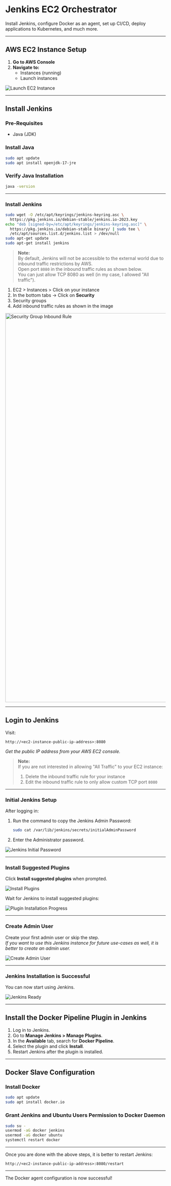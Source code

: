 # Jenkins EC2 Orchestrator

Install Jenkins, configure Docker as an agent, set up CI/CD, deploy applications to Kubernetes, and much more.

---

## AWS EC2 Instance Setup

1. **Go to AWS Console**
2. **Navigate to:**
    - Instances (running)
    - Launch instances

![Launch EC2 Instance](https://github.com/user-attachments/assets/d1928875-62c9-413f-8d38-c9c6b86d189a)

---

## Install Jenkins

### Pre-Requisites

- Java (JDK)

### Install Java

```bash
sudo apt update
sudo apt install openjdk-17-jre
```

### Verify Java Installation

```bash
java -version
```

---

### Install Jenkins

```bash
sudo wget -O /etc/apt/keyrings/jenkins-keyring.asc \
  https://pkg.jenkins.io/debian-stable/jenkins.io-2023.key
echo "deb [signed-by=/etc/apt/keyrings/jenkins-keyring.asc]" \
  https://pkg.jenkins.io/debian-stable binary/ | sudo tee \
  /etc/apt/sources.list.d/jenkins.list > /dev/null
sudo apt-get update
sudo apt-get install jenkins
```

> **Note:**  
> By default, Jenkins will not be accessible to the external world due to inbound traffic restrictions by AWS.  
> Open port `8080` in the inbound traffic rules as shown below.  
> You can just allow TCP 8080 as well (in my case, I allowed "All traffic").

1. EC2 > Instances > Click on your instance
2. In the bottom tabs -> Click on **Security**
3. Security groups
4. Add inbound traffic rules as shown in the image

<img width="1223" alt="Security Group Inbound Rule" src="https://github.com/user-attachments/assets/3d7aea51-e728-466d-92b3-c13c7a19ec27" />

---

## Login to Jenkins

Visit:

```
http://<ec2-instance-public-ip-address>:8080
```
_Get the public IP address from your AWS EC2 console._

> **Note:**  
> If you are not interested in allowing "All Traffic" to your EC2 instance:  
> 1. Delete the inbound traffic rule for your instance  
> 2. Edit the inbound traffic rule to only allow custom TCP port `8080`

---

### Initial Jenkins Setup

After logging in:

1. Run the command to copy the Jenkins Admin Password:

    ```bash
    sudo cat /var/lib/jenkins/secrets/initialAdminPassword
    ```

2. Enter the Administrator password.

![Jenkins Initial Password](https://github.com/user-attachments/assets/48fadf33-12cb-4dae-b8b2-d7d578f4ebe9)

---

### Install Suggested Plugins

Click **Install suggested plugins** when prompted.

![Install Plugins](https://github.com/user-attachments/assets/0f441891-6a17-488f-998d-099008dca3dd)

Wait for Jenkins to install suggested plugins:

![Plugin Installation Progress](https://github.com/user-attachments/assets/6ccf1d49-7cb8-49cb-b1f2-8fb0af953f97)

---

### Create Admin User

Create your first admin user or skip the step.  
_If you want to use this Jenkins instance for future use-cases as well, it is better to create an admin user._

![Create Admin User](https://github.com/user-attachments/assets/75a0f0fe-ea41-4a3c-8eac-abc84966766a)

---

### Jenkins Installation is Successful

You can now start using Jenkins.

![Jenkins Ready](https://github.com/user-attachments/assets/7d8bd697-6928-4079-a967-5166fe82da23)

---

## Install the Docker Pipeline Plugin in Jenkins

1. Log in to Jenkins.
2. Go to **Manage Jenkins > Manage Plugins**.
3. In the **Available** tab, search for **Docker Pipeline**.
4. Select the plugin and click **Install**.
5. Restart Jenkins after the plugin is installed.

---

## Docker Slave Configuration

### Install Docker

```bash
sudo apt update
sudo apt install docker.io
```

### Grant Jenkins and Ubuntu Users Permission to Docker Daemon

```bash
sudo su -
usermod -aG docker jenkins
usermod -aG docker ubuntu
systemctl restart docker
```

---

Once you are done with the above steps, it is better to restart Jenkins:

```
http://<ec2-instance-public-ip-address>:8080/restart
```

---

The Docker agent configuration is now successful!

